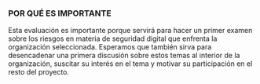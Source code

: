 ### POR QUÉ ES IMPORTANTE
Esta evaluación es importante porque servirá para hacer un primer examen sobre los riesgos en materia de seguridad digital que enfrenta la organización seleccionada. Esperamos que también sirva para desencadenar una primera discusión sobre estos temas al interior de la organización, suscitar su interés en el tema y motivar su participación en el resto del proyecto. 

